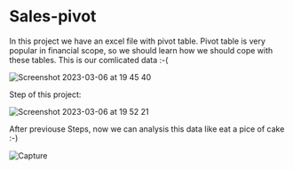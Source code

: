 # Sales-pivot
In this project we have an excel file with pivot table. Pivot table is very popular in financial scope, so we should learn how we should cope with these tables. This is our comlicated data :-(

![Screenshot 2023-03-06 at 19 45 40](https://user-images.githubusercontent.com/65550422/223202723-ad4c6075-1054-4f93-ac5c-c69b604f0c7e.png)


Step of this project:

![Screenshot 2023-03-06 at 19 52 21](https://user-images.githubusercontent.com/65550422/223203873-8a1d4063-9b0d-4647-97c3-2c8e2b75d2b9.png)

After previouse Steps, now we can analysis this data like eat a pice of cake :-)

![Capture](https://user-images.githubusercontent.com/65550422/223202769-50fd5603-db57-4f16-b873-282858041b13.PNG)

